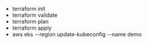 
- terraform init
- terraform validate
- terraform plan
- terraform apply
- aws eks --region <your region> update-kubeconfig --name demo

